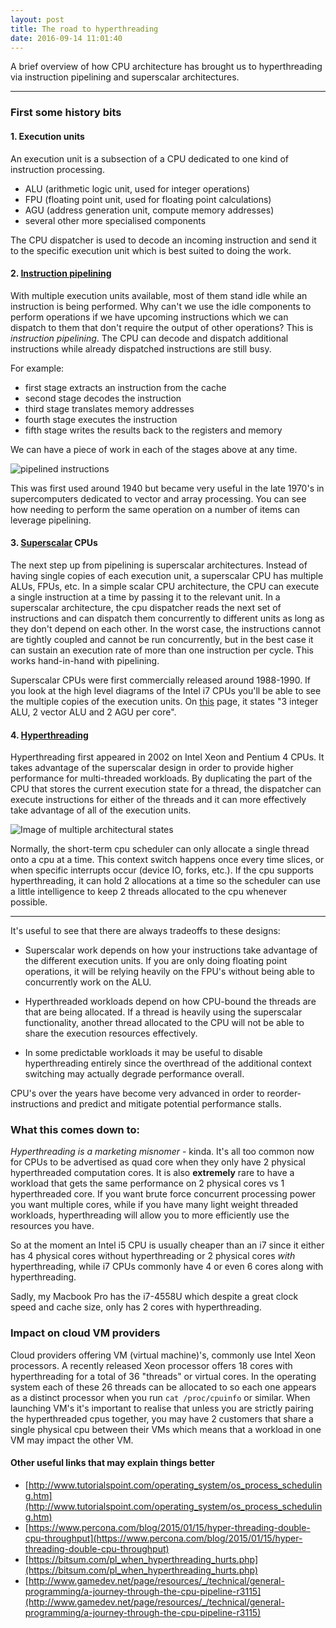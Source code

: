 ```yaml
---
layout: post
title: The road to hyperthreading
date: 2016-09-14 11:01:40
---
```


A brief overview of how CPU architecture has brought us to hyperthreading via
instruction pipelining and superscalar architectures.

-----

### First some history bits

#### 1. Execution units

An execution unit is a subsection of a CPU dedicated to one kind of instruction
processing.

- ALU (arithmetic logic unit, used for integer operations)
- FPU (floating point unit, used for floating point calculations)
- AGU (address generation unit, compute memory addresses)
- several other more specialised components

The CPU dispatcher is used to decode an incoming instruction and send it to the
specific execution unit which is best suited to doing the work.

#### 2. [Instruction pipelining](https://en.wikipedia.org/wiki/Instruction_pipelining)

With multiple execution units available, most of them stand idle while an instruction
is being performed. Why can't we use the idle components to perform operations
if we have upcoming instructions which we can dispatch to them that don't require
the output of other operations? This is *instruction pipelining*. The CPU can decode
and dispatch additional instructions while already dispatched instructions are still busy.

For example:

- first stage extracts an instruction from the cache
- second stage decodes the instruction
- third stage translates memory addresses
- fourth stage executes the instruction
- fifth stage writes the results back to the registers and memory

We can have a piece of work in each of the stages above at any time.

![pipelined instructions](http://www.gamedev.net/uploads/monthly_05_2013/ccs-78358-0-60361400-1367786551.png)

This was first used around 1940 but became very useful in the late 1970's in
supercomputers dedicated to vector and array processing. You can see how needing
to perform the same operation on a number of items can leverage pipelining.

#### 3. [Superscalar](https://en.wikipedia.org/wiki/Superscalar_processor) CPUs

The next step up from pipelining is superscalar architectures. Instead of having
single copies of each execution unit, a superscalar CPU has multiple ALUs, FPUs,
etc. In a simple scalar CPU architecture, the CPU can execute a single instruction
at a time by passing it to the relevant unit.
In a superscalar architecture, the cpu dispatcher reads the next set of
instructions and can dispatch them concurrently to different units as long as
they don't depend on each other. In the worst case, the instructions cannot are
tightly coupled and cannot be run concurrently, but in the best case it can
sustain an execution rate of more than one instruction per cycle. This works
hand-in-hand with pipelining.

Superscalar CPUs were first commercially released around 1988-1990. If you look
at the high level diagrams of the Intel i7 CPUs you'll be able to see the
multiple copies of the execution units. On [this](https://en.wikipedia.org/wiki/Nehalem_(microarchitecture))
page, it states "3 integer ALU, 2 vector ALU and 2 AGU per core".

#### 4. [Hyperthreading](https://en.wikipedia.org/wiki/Hyper-threading)

Hyperthreading first appeared in 2002 on Intel Xeon and Pentium 4 CPUs. It takes
advantage of the superscalar design in order to provide higher performance for
multi-threaded workloads. By duplicating the part of the CPU that stores the
current execution state for a thread, the dispatcher can execute instructions
for either of the threads and it can more effectively take advantage of all of
the execution units.

![Image of multiple architectural states](http://m.eet.com/media/1073565/optimizing_embedded_designs_fig1.jpg)

Normally, the short-term cpu scheduler can only allocate a single thread onto a
cpu at a time. This context switch happens once every time slices, or when specific
interrupts occur (device IO, forks, etc.). If the cpu supports hyperthreading, it can
hold 2 allocations at a time so the scheduler can use a little intelligence to
keep 2 threads allocated to the cpu whenever possible.

----

It's useful to see that there are always tradeoffs to these designs:

- Superscalar work depends on how your instructions take advantage of the
different execution units. If you are only doing floating point operations, it
will be relying heavily on the FPU's without being able to concurrently work on
the ALU.

- Hyperthreaded workloads depend on how CPU-bound the threads are that are
being allocated. If a thread is heavily using the superscalar functionality,
another thread allocated to the CPU will not be able to share the execution
resources effectively.

- In some predictable workloads it may be useful to disable hyperthreading
entirely since the overthread of the additional context switching may actually
degrade performance overall.

CPU's over the years have become very advanced in order to reorder-instructions
and predict and mitigate potential performance stalls.

### What this comes down to:

*Hyperthreading is a marketing misnomer* - kinda. It's all too common now for
CPUs to be advertised as quad core when they only have 2 physical hyperthreaded
computation cores. It is also **extremely** rare to have a workload that gets
the same performance on 2 physical cores vs 1 hyperthreaded core. If you want
brute force concurrent processing power you want multiple cores, while if you
have many light weight threaded workloads, hyperthreading will allow you to more
efficiently use the resources you have.

So at the moment an Intel i5 CPU is usually cheaper than an i7 since it either
has 4 physical cores without hyperthreading or 2 physical cores *with*
hyperthreading, while i7 CPUs commonly have 4 or even 6 cores along with hyperthreading.

Sadly, my Macbook Pro has the i7-4558U which despite a great clock speed and
cache size, only has 2 cores with hyperthreading.

### Impact on cloud VM providers

Cloud providers offering VM (virtual machine)'s, commonly use Intel Xeon processors.
A recently released Xeon processor offers 18 cores with hyperthreading for a total of 36
"threads" or virtual cores. In the operating system each of these 26 threads
can be allocated to so each one appears as a distinct processor when you run
`cat /proc/cpuinfo` or similar. When launching VM's it's important to realise
that unless you are strictly pairing the hyperthreaded cpus together, you may
have 2 customers that share a single physical cpu between their VMs which means
that a workload in one VM may impact the other VM.


#### Other useful links that may explain things better

- [http://www.tutorialspoint.com/operating_system/os_process_scheduling.htm](http://www.tutorialspoint.com/operating_system/os_process_scheduling.htm)
- [https://www.percona.com/blog/2015/01/15/hyper-threading-double-cpu-throughput](https://www.percona.com/blog/2015/01/15/hyper-threading-double-cpu-throughput)
- [https://bitsum.com/pl_when_hyperthreading_hurts.php](https://bitsum.com/pl_when_hyperthreading_hurts.php)
- [http://www.gamedev.net/page/resources/_/technical/general-programming/a-journey-through-the-cpu-pipeline-r3115](http://www.gamedev.net/page/resources/_/technical/general-programming/a-journey-through-the-cpu-pipeline-r3115)
